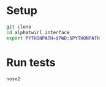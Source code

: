 
# Setup
```bash
git clone
cd alphatwirl_interface
export PYTHONPATH=$PWD:$PYTHONPATH
```

# Run tests
```bash
nose2
```
